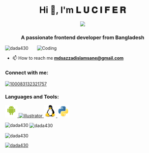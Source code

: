 <h1 align="center">Hi 👋, I'm 𝐋 𝐔 𝐂 𝐈 𝐅 𝐄 𝐑</h1>
<div align="center"> <img src="https://raw.githubusercontent.com/dada430/dada430/main/banner.png"> </div>
<h3 align="center">A passionate frontend developer from Bangladesh</h3>
<img align="right" alt="Coding" width="400" src="https://user-images.githubusercontent.com/74038190/271839856-3b4607a1-1cc6-41f1-926f-892ae880e7a5.gif">

<p align="left"> <img src="https://komarev.com/ghpvc/?username=dada430&label=Profile%20views&color=0e75b6&style=flat" alt="dada430" /> </p>

- 📫 How to reach me **mdsazzadislamsane@gmail.com**

<h3 align="left">Connect with me:</h3>
<p align="left">
<a href="https://fb.com/100083132321757" target="blank"><img align="center" src="https://raw.githubusercontent.com/rahuldkjain/github-profile-readme-generator/master/src/images/icons/Social/facebook.svg" alt="100083132321757" height="30" width="40" /></a>
</p>

<h3 align="left">Languages and Tools:</h3>
<p align="left"> <a href="https://developer.android.com" target="_blank" rel="noreferrer"> <img src="https://raw.githubusercontent.com/devicons/devicon/master/icons/android/android-original-wordmark.svg" alt="android" width="40" height="40"/> </a> <a href="https://www.adobe.com/in/products/illustrator.html" target="_blank" rel="noreferrer"> <img src="https://www.vectorlogo.zone/logos/adobe_illustrator/adobe_illustrator-icon.svg" alt="illustrator" width="40" height="40"/> </a> <a href="https://www.linux.org/" target="_blank" rel="noreferrer"> <img src="https://raw.githubusercontent.com/devicons/devicon/master/icons/linux/linux-original.svg" alt="linux" width="40" height="40"/> </a> <a href="https://www.python.org" target="_blank" rel="noreferrer"> <img src="https://raw.githubusercontent.com/devicons/devicon/master/icons/python/python-original.svg" alt="python" width="40" height="40"/> </a> </p>

<p><img align="left" src="https://github-readme-stats.vercel.app/api/top-langs?username=dada430&show_icons=true&locale=en&layout=compact" alt="dada430" /></p>

<p>&nbsp;<img align="center" src="https://github-readme-stats.vercel.app/api?username=dada430&show_icons=true&locale=en" alt="dada430" /></p>

<p><img align="center" src="https://github-readme-streak-stats.herokuapp.com/?user=dada430&" alt="dada430" /></p>

<p align="left"> <a href="https://github.com/ryo-ma/github-profile-trophy"><img src="https://github-profile-trophy.vercel.app/?username=dada430" alt="dada430" /></a> </p>
